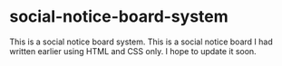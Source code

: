 # social-notice-board-system
This is a social notice board system.
This is a social notice board I had written earlier using HTML and CSS only. 
I hope to update it soon.
